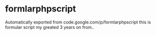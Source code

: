 # formlarphpscript
Automatically exported from code.google.com/p/formlarphpscript
this is formular script
my greated 3 years on from..
